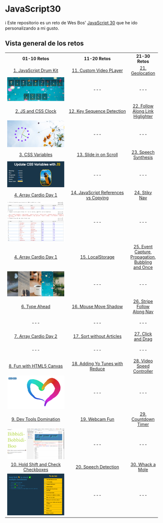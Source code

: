 # JavaScript30

ℹ️ Este repositorio es un reto de Wes Bos' [JavaScript 30](https://javascript30.com/) que he ido personalizando a mi gusto.

## Vista general de los retos

<table>
    <colgroup>
        <col span="1" style="width: 50%;">
        <col span="1" style="width: 50%;">
    </colgroup>
    <tr>
        <td align="center"><strong>01-10 Retos</strong></td>
        <td align="center"><strong>11-20 Retos</strong></td>
        <td align="center"><strong>21-30 Retos</strong></td>
    </tr>
    <tr>
        <td align="center">
            <a href="https://github.com/mercarf/JavaScript30/tree/main/01-DrumKit">1. JavaScript Drum Kit</a>
        </td>
        <td align="center"> 
            <a href="">11. Custom Video PLayer</a>
        </td>
        <td align="center"> 
            <a href="">21. Geolocation</a>
        </td>
    </tr>
    <tr>
        <td align="center"><img src="./01-DrumKit/infoReadme/vista-general.PNG" alt="image drum kit" width="300px"></td>
        <td align="center"><p>---</p></td>
        <td align="center"><p>---</p></td>
    </tr>
    <tr>
        <td align="center">
            <a href="https://github.com/mercarf/JavaScript30/tree/main/02-Clock">2. JS and CSS Clock</a>
        </td>
        <td align="center">
    	    <a href="4">12. Key Sequence Detection</a>
        </td>
        <td align="center">
    	    <a href="">22. Follow Along Link Higlighter</a>
        </td>
    </tr>
    <tr>
        <td align="center"><img src="./02-Clock/infoReadme/imgClock.PNG" alt="image clock" width="300px"></td>
        <td align="center"><p>---</p></td>
        <td align="center"><p>---</p></td>
    </tr>
    <tr>
        <td align="center">
            <a href="https://github.com/mercarf/JavaScript30/tree/main/03-CSSVariables">3. CSS Variables</a>
        </td>
        <td align="center">
    	    <a href="4">13. Slide in on Scroll</a>
        </td>
        <td align="center">
    	    <a href="">23. Speech Synthesis</a>
        </td>
    </tr>
    <tr>
        <td align="center"><img src="./03-CSSVariables/infoReadme/imgCSSVariables.PNG" alt="image css variables" width="300px"></td>
        <td align="center"><p>---</p></td>
        <td align="center"><p>---</p></td>
    </tr>
    <tr>
        <td align="center">
            <a href="https://github.com/mercarf/JavaScript30/tree/main/04-ArrayCardio1">4. Array Cardio Day 1</a>
        </td>
        <td align="center">
    	    <a href="4">14. JavaScript References vs Copying</a>
        </td>
        <td align="center">
    	    <a href="">24. Stiky Nav</a>
        </td>
    </tr>
    <tr>
        <td align="center"><img src="./04-ArrayCardio1/infoReadme/imgArray1.PNG" alt="image array cardio 1" width="300px"></td>
        <td align="center"><p>---</p></td>
        <td align="center"><p>---</p></td>
    </tr>
    <tr>
        <td align="center">
            <a href="https://github.com/mercarf/JavaScript30/tree/main/05-FlexPanelGallery">4. Array Cardio Day 1</a>
        </td>
        <td align="center">
    	    <a href="4">15. LocalStorage</a>
        </td>
        <td align="center">
    	    <a href="">25. Event Capture, Propagation, Bubbling and Once</a>
        </td>
    </tr>
    <tr>
        <td align="center"><img src="./05-FlexPanelGallery/infoReadme/imgFlexPanels1.PNG" alt="image flex panels gallery" width="300px"></td>
        <td align="center"><p>---</p></td>
        <td align="center"><p>---</p></td>
    </tr>
    <tr>
        <td align="center">
            <a href="">6. Type Ahead</a>
        </td>
        <td align="center">
    	    <a href="4">16. Mouse Move Shadow</a>
        </td>
        <td align="center">
    	    <a href="">26. Stripe Follow Along Nav</a>
        </td>
    </tr>
    <tr>
        <td align="center"><p>---</p></td>
        <td align="center"><p>---</p></td>
        <td align="center"><p>---</p></td>
    </tr>
    <tr>
        <td align="center">
            <a href="">7. Array Cardio Day 2</a>
        </td>
        <td align="center">
    	    <a href="4">17. Sort without Articles</a>
        </td>
        <td align="center">
    	    <a href="">27. Click and Drag</a>
        </td>
    </tr>
    <tr>
        <td align="center"><p>---</p></td>
        <td align="center"><p>---</p></td>
        <td align="center"><p>---</p></td>
    </tr>
    <tr>
        <td align="center">
            <a href="https://github.com/mercarf/JavaScript30/tree/main/08-FunHtml5Canvas">8. Fun with HTML5 Canvas</a>
        </td>
        <td align="center">
    	    <a href="4">18. Adding Yo Tunes with Reduce</a>
        </td>
        <td align="center">
    	    <a href="">28. Video Speed Controller</a>
        </td>
    </tr>
    <tr>
        <td align="center"><img src="./08-FunHtml5Canvas/infoReadme/imgCanvas.PNG" alt="image canvas" width="300px"></td>
        <td align="center"><p>---</p></td>
        <td align="center"><p>---</p></td>
    </tr>
    <tr>
        <td align="center">
            <a href="https://github.com/mercarf/JavaScript30/tree/main/09-DevTools">9. Dev Tools Domination</a>
        </td>
        <td align="center">
    	    <a href="4">19. Webcam Fun</a>
        </td>
        <td align="center">
    	    <a href="">29. Countdown Timer</a>
        </td>
    </tr>
    <tr>
        <td align="center"><img src="./09-DevTools/infoReadme/imgDevTools.PNG" alt="image dev tools" width="300px"></td>
        <td align="center"><p>---</p></td>
        <td align="center"><p>---</p></td>
    </tr>
    <tr>
        <td align="center">
            <a href="https://github.com/mercarf/JavaScript30/tree/main/10-HoldShiftCheck">10. Hold Shift and Check Checkboxes</a>
        </td>
        <td align="center">
    	    <a href="4">20. Speech Detection</a>
        </td>
        <td align="center">
    	    <a href="">30. Whack a Mole</a>
        </td>
    </tr>
    <tr>
        <td align="center"><img src="./10-HoldShiftCheck/infoReadme/imgHoldShift.PNG" alt="image hold shift and check" width="300px"></td>
        <td align="center"><p>---</p></td>
        <td align="center"><p>---</p></td>
    </tr>
</table>
